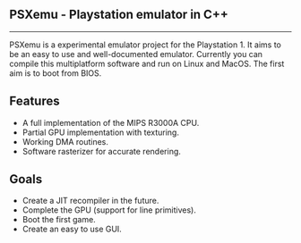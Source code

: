 ## PSXemu - Playstation emulator in C++

----

PSXemu is a experimental emulator project for the Playstation 1. It aims to be an easy to use and well-documented emulator. Currently you can compile this multiplatform software and run on Linux and MacOS.
The first aim is to boot from BIOS.

## Features
- A full implementation of the MIPS R3000A CPU.
- Partial GPU implementation with texturing.
- Working DMA routines.
- Software rasterizer for accurate rendering.

## Goals
- Create a JIT recompiler in the future.
- Complete the GPU (support for line primitives).
- Boot the first game.
- Create an easy to use GUI.

